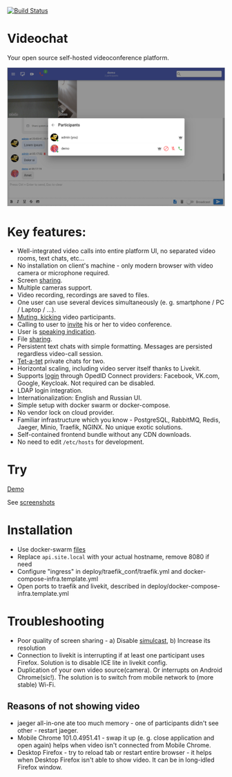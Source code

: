 [![Build Status](https://github.com/nkonev/videochat/workflows/CI%20jobs/badge.svg)](https://github.com/nkonev/videochat/actions)

# Videochat
Your open source self-hosted videoconference platform.

[![Chat image](./.screenshots/2_chat_participants_management.png)](./screenshots.md)

# Key features:
* Well-integrated video calls into entire platform UI, no separated video rooms, text chats, etc...
* No installation on client's machine - only modern browser with video camera or microphone required.
* Screen [sharing](./screenshots.md#screen-sharing).
* Multiple cameras support.
* Video recording, recordings are saved to files.
* One user can use several devices simultaneously (e. g. smartphone / PC / Laptop / ...).
* [Muting, kicking](./screenshots.md#videoconference-and-participant-management) video participants.
* Calling to user to [invite](./screenshots.md#inviting-user-to-videoconference) his or her to video conference.
* User is [speaking indication](./screenshots.md#user-is-speaking-indication-green-nickname-and-microphone).
* File [sharing](./screenshots.md#chat-files).
* Persistent text chats with simple formatting. Messages are persisted regardless video-call session.
* [Tet-a-tet](./screenshots.md#open-tet-a-tet-chat) private chats for two.
* Horizontal scaling, including video server itself thanks to Livekit.
* Supports [login](./screenshots.md#login) through OpedID Connect providers: Facebook, VK.com, Google, Keycloak. Not required can be disabled.
* LDAP login integration.
* Internationalization: English and Russian UI.
* Simple setup with docker swarm or docker-compose.
* No vendor lock on cloud provider.
* Familiar infrastructure which you know - PostgreSQL, RabbitMQ, Redis, Jaeger, Minio, Traefik, NGINX. No unique exotic solutions.
* Self-contained frontend bundle without any CDN downloads.
* No need to edit `/etc/hosts` for development.

# Try
[Demo](https://chat.nkonev.name/)

See [screenshots](./screenshots.md)

# Installation
* Use docker-swarm [files](./deploy)
* Replace `api.site.local` with your actual hostname, remove 8080 if need
* Configure "ingress" in deploy/traefik_conf/traefik.yml and docker-compose-infra.template.yml
* Open ports to traefik and livekit, described in deploy/docker-compose-infra.template.yml

# Troubleshooting
* Poor quality of screen sharing - a) Disable [simulcast](https://github.com/livekit/livekit/issues/761), b) Increase its resolution
* Connection to livekit is interrupting if at least one participant uses Firefox. Solution is to disable ICE lite in livekit config.
* Duplication of your own video source(camera). Or interrupts on Android Chrome(sic!). The solution is to switch from mobile network to (more stable) Wi-Fi.
## Reasons of not showing video
* jaeger all-in-one ate too much memory - one of participants didn't see other - restart jaeger.
* Mobile Chrome 101.0.4951.41 - swap it up (e. g. close application and open again) helps when video isn't connected from Mobile Chrome.
* Desktop Firefox - try to reload tab or restart entire browser - it helps when Desktop Firefox isn't able to show video. It can be in long-idled Firefox window.
